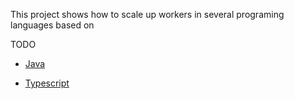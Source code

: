 This project shows how to scale up workers in several programing languages based on

TODO


- [Java](./java-sdk-metrics/README.md)

- [Typescript](./ts-sdk-metrics/README.md)


